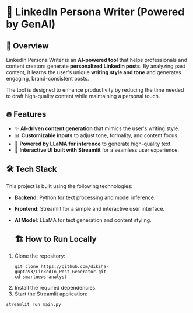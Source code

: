 # 🚀 LinkedIn Persona Writer (Powered by GenAI)

## 📝 Overview
LinkedIn Persona Writer is an **AI-powered tool** that helps professionals and content creators generate **personalized LinkedIn posts**. By analyzing past content, it learns the user's unique **writing style and tone** and generates engaging, brand-consistent posts.  

The tool is designed to enhance productivity by reducing the time needed to draft high-quality content while maintaining a personal touch.  

## 🔥 Features
- ✨ **AI-driven content generation** that mimics the user's writing style.  
- 📊 **Customizable inputs** to adjust tone, formality, and content focus.  
- 🚀 **Powered by LLaMA for inference** to generate high-quality text.  
- 🎨 **Interactive UI built with Streamlit** for a seamless user experience.  

## 🛠️ Tech Stack
This project is built using the following technologies:  
- **Backend**: Python for text processing and model inference.  
- **Frontend**: Streamlit for a simple and interactive user interface.  
- **AI Model**: LLaMA for text generation and content styling.

  ## 🏗️ How to Run Locally
1. Clone the repository: 
   ```
   git clone https://github.com/diksha-gupta93/LinkedIn_Post_Generator.git
   cd smartnews-analyst
   ```
2. Install the required dependencies.
3. Start the Streamlit application:
```
streamlit run main.py
```
